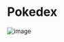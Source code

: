 # Pokedex


![image](https://github.com/ViniciusWessner/Pokedex/assets/67404041/aa1fcff8-fac4-4ba0-9a28-f49d727d7a20)
